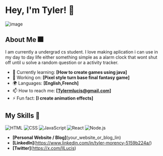 # Hey, I'm Tyler! 👋




![image](https://github.com/user-attachments/assets/4574be42-2e7a-47d4-a309-3457ee50d1a1)



## About Me 🎆

I am currently a undergrad cs student. I love making aplication i can use in my day to day life either something simple as a alarm clock that wont shut off until u solve a random question or a activity tracker. 

- 🌱 Currently learning: **[How to create games using java]**
- 🔭 Working on: **[Pixel style turn base final fantasy game]**
- 🌍 Languages: **[English,French]**
- 📫 How to reach me: **[Tylermlucis@gmail.com]**
- ⚡ Fun fact: **[I create animation effects]**

## My Skills 🧠

![HTML](https://img.shields.io/badge/-HTML-E34F26?style=flat-square&logo=html5&logoColor=white)
![CSS](https://img.shields.io/badge/-CSS-1572B6?style=flat-square&logo=css3&logoColor=white)
![JavaScript](https://img.shields.io/badge/-JavaScript-F7DF1E?style=flat-square&logo=javascript&logoColor=black)
![React](https://img.shields.io/badge/-React-61DAFB?style=flat-square&logo=react&logoColor=black)
![Node.js](https://img.shields.io/badge/-Node.js-339933?style=flat-square&logo=node.js&logoColor=white)


- **[Personal Website / Blog]**(your_website_or_blog_lin)
- **[LinkedIn]**(https://www.linkedin.com/in/tyler-morency-5159b224a/)
- **[Twitter]**(https://x.com/llLucis)



